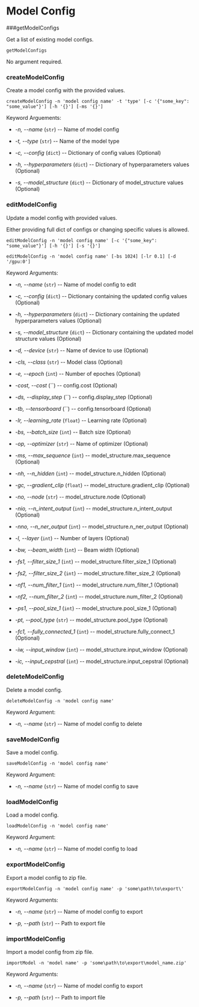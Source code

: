 # Model Config

###getModelConfigs

Get a list of existing model configs.

```
getModelConfigs
```

No argument required.

### createModelConfig

Create a model config with the provided values.

```
createModelConfig -n 'model config name' -t 'type' [-c '{"some_key": "some_value"}'] [-h '{}'] [-ms '{}']
```

Keyword Arguements:

* *-n, --name* (`str`) -- Name of model config

* *-t, --type* (`str`) -- Name of the model type

* *-c, --config* (`dict`) -- Dictionary of config values (Optional)

* *-h, --hyperparameters* (`dict`) -- Dictionary of hyperparameters values (Optional)

* *-s, --model_structure* (`dict`) -- Dictionary of model_structure values (Optional)

### editModelConfig

Update a model config with provided values.

Either providing full dict of configs or changing specific values is allowed.

```
editModelConfig -n 'model config name' [-c '{"some_key": "some_value"}'] [-h '{}'] [-s '{}']

editModelConfig -n 'model config name' [-bs 1024] [-lr 0.1] [-d '/gpu:0']
```

Keyword Arguments:

* *-n, --name* (`str`) -- Name of model config to edit

* *-c, --config* (`dict`) -- Dictionary containing the updated config values (Optional)

* *-h, --hyperparameters* (`dict`) -- Dictionary containing the updated hyperparameters values (Optional)

* *-s, --model_structure* (`dict`) -- Dictionary containing the updated model structure values (Optional)

* *-d, --device* (`str`) -- Name of device to use (Optional)

* *-cls, --class* (`str`) -- Model class (Optional)

* *-e, --epoch* (`int`) -- Number of epoches (Optional)

* *-cost, --cost* (``) -- config.cost (Optional)

* *-ds, --display_step* (``) -- config.display_step (Optional)

* *-tb, --tensorboard* (``) -- config.tensorboard (Optional)

* *-lr, --learning_rate* (`float`) -- Learning rate (Optional)

* *-bs, --batch_size* (`int`) -- Batch size (Optional)

* *-op, --optimizer* (`str`) -- Name of optimizer (Optional)

* *-ms, --max_sequence* (`int`) -- model_structure.max_sequence (Optional)

* *-nh, --n_hidden* (`int`) -- model_structure.n_hidden (Optional)

* *-gc, --gradient_clip* (`float`) -- model_structure.gradient_clip (Optional)

* *-no, --node* (`str`) -- model_structure.node (Optional)

* *-nio, --n_intent_output* (`int`) -- model_structure.n_intent_output (Optional)

* *-nno, --n_ner_output* (`int`) -- model_structure.n_ner_output (Optional)

* *-l, --layer* (`int`) -- Number of layers (Optional)

* *-bw, --beam_width* (`int`) -- Beam width (Optional)

* *-fs1, --filter_size_1* (`int`) -- model_structure.filter_size_1 (Optional)

* *-fs2, --filter_size_2* (`int`) -- model_structure.filter_size_2 (Optional)

* *-nf1, --num_filter_1* (`int`) -- model_structure.num_filter_1 (Optional)

* *-nf2, --num_filter_2* (`int`) -- model_structure.num_filter_2 (Optional)

* *-ps1, --pool_size_1* (`int`) -- model_structure.pool_size_1 (Optional)

* *-pt, --pool_type* (`str`) -- model_structure.pool_type (Optional)

* *-fc1, --fully_connected_1* (`int`) -- model_structure.fully_connect_1 (Optional)

* *-iw, --input_window* (`int`) -- model_structure.input_window (Optional)

* *-ic, --input_cepstral* (`int`) -- model_structure.input_cepstral (Optional)

### deleteModelConfig

Delete a model config.

```
deleteModelConfig -n 'model config name'
```

Keyword Argument:

* *-n, --name* (`str`) -- Name of model config to delete

### saveModelConfig

Save a model config.

```
saveModelConfig -n 'model config name'
```

Keyword Argument:

* *-n, --name* (`str`) -- Name of model config to save

### loadModelConfig

Load a model config.

```
loadModelConfig -n 'model config name'
```

Keyword Argument:

* *-n, --name* (`str`) -- Name of model config to load

### exportModelConfig

Export a model config to zip file.

```
exportModelConfig -n 'model config name' -p 'some\path\to\export\'
```

Keyword Arguments:

* *-n, --name* (`str`) -- Name of model config to export

* *-p, --path* (`str`) -- Path to export file

### importModelConfig

Import a model config from zip file.

```
importModel -n 'model name' -p 'some\path\to\export\model_name.zip'
```

Keyword Arguments:

* *-n, --name* (`str`) -- Name of model config to export

* *-p, --path* (`str`) -- Path to import file

